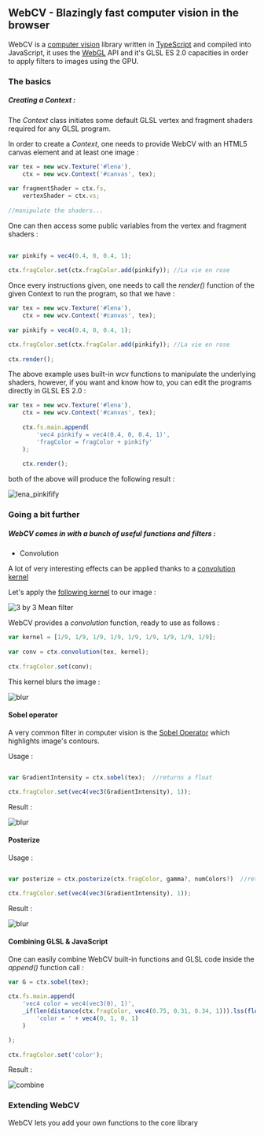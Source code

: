 ## WebCV - Blazingly fast computer vision in the browser

WebCV is a [computer vision](https://en.wikipedia.org/wiki/Computer_vision) library written in [TypeScript](http://www.typescriptlang.org/)
and compiled into JavaScript, it uses the [WebGL](https://developer.mozilla.org/en/docs/Web/API/WebGL_API) API and it's GLSL ES 2.0 capacities
in order to apply filters to images using the GPU.

### The basics

##### Creating a *Context* :
The *Context* class initiates some default GLSL vertex and fragment shaders required for any GLSL program.

In order to create a *Context*, one needs to provide WebCV with an HTML5 canvas element and at least one image :

```javascript
var tex = new wcv.Texture('#lena'),
	ctx = new wcv.Context('#canvas', tex);
	
var fragmentShader = ctx.fs,
	vertexShader = ctx.vs;
		
//manipulate the shaders...
```
	
One can then access some public variables from the vertex and fragment shaders :

```javascript
	
var pinkify = vec4(0.4, 0, 0.4, 1);
	
ctx.fragColor.set(ctx.fragColor.add(pinkify)); //La vie en rose
```

Once every instructions given, one needs to call the *render()* function of the given Context to run the program, so that we have :

```javascript
var tex = new wcv.Texture('#lena'),
	ctx = new wcv.Context('#canvas', tex);
	
var pinkify = vec4(0.4, 0, 0.4, 1);

ctx.fragColor.set(ctx.fragColor.add(pinkify)); //La vie en rose
	
ctx.render();	
```
	
The above example uses built-in wcv functions to manipulate the underlying shaders, however, if you want and know how to, you can 
edit the programs directly in GLSL ES 2.0 :

```javascript
var tex = new wcv.Texture('#lena'),
	ctx = new wcv.Context('#canvas', tex);
	
	ctx.fs.main.append(
		'vec4 pinkify = vec4(0.4, 0, 0.4, 1)',
		'fragColor = fragColor + pinkify'
	);
	
	ctx.render();
```
	
both of the above will produce the following result :

![lena_pinkifify](demo/images/pinkify.png)
	
### Going a bit further

##### WebCV comes in with a bunch of useful functions and filters :

- Convolution

A lot of very interesting effects can be applied thanks to a [convolution kernel](https://en.wikipedia.org/wiki/Kernel_(image_processing))

Let's apply the [following kernel](http://homepages.inf.ed.ac.uk/rbf/HIPR2/mean.htm) to our image :

![3 by 3 Mean filter](demo/images/kernel_1.png)

WebCV provides a *convolution* function, ready to use as follows :

```javascript
var kernel = [1/9, 1/9, 1/9, 1/9, 1/9, 1/9, 1/9, 1/9, 1/9];
	
var conv = ctx.convolution(tex, kernel);
	
ctx.fragColor.set(conv);
```

This kernel blurs the image : 

![blur](demo/images/blur.png)

#### Sobel operator

A very common filter in computer vision is the [Sobel Operator](https://en.wikipedia.org/wiki/Sobel_operator) which 
highlights image's contours.

Usage : 

```javascript

var GradientIntensity = ctx.sobel(tex);  //returns a float

ctx.fragColor.set(vec4(vec3(GradientIntensity), 1));
```

Result : 

![blur](demo/images/sobel.png)

#### Posterize

Usage : 

```javascript

var posterize = ctx.posterize(ctx.fragColor, gamma?, numColors?)  //returns a vec4

ctx.fragColor.set(vec4(vec3(GradientIntensity), 1));
```

Result : 

![blur](demo/images/posterize.png)

#### Combining GLSL & JavaScript

One can easily combine WebCV built-in functions and GLSL code inside the *append()* function call :

```javascript
var G = ctx.sobel(tex);
	
ctx.fs.main.append(
	'vec4 color = vec4(vec3(0), 1)',
	_if(len(distance(ctx.fragColor, vec4(0.75, 0.31, 0.34, 1))).lss(float(0.15)),
		'color = ' + vec4(0, 1, 0, 1)
	)

);
	
ctx.fragColor.set('color');
```

Result :

![combine](demo/images/combine.png)

### Extending WebCV

WebCV lets you add your own functions to the core library